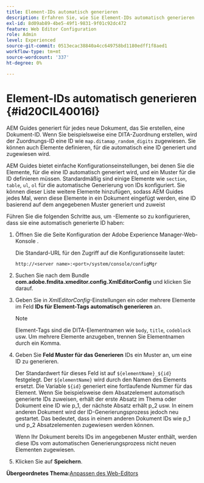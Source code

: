 ```yaml
---
title: Element-IDs automatisch generieren
description: Erfahren Sie, wie Sie Element-IDs automatisch generieren
exl-id: 8d09ab89-4be5-49f1-9831-9f01c92dc472
feature: Web Editor Configuration
role: Admin
level: Experienced
source-git-commit: 0513ecac38840a4cc649758bd1180edff1f8aed1
workflow-type: tm+mt
source-wordcount: '337'
ht-degree: 0%

---
```


# Element-IDs automatisch generieren {#id20CIL40016I}

AEM Guides generiert für jedes neue Dokument, das Sie erstellen, eine Dokument-ID. Wenn Sie beispielsweise eine DITA-Zuordnung erstellen, wird der Zuordnungs-ID eine ID wie `map.ditamap_random_digits` zugewiesen. Sie können auch Elemente definieren, für die automatisch eine ID generiert und zugewiesen wird.

AEM Guides bietet einfache Konfigurationseinstellungen, bei denen Sie die Elemente, für die eine ID automatisch generiert wird, und ein Muster für die ID definieren müssen. Standardmäßig sind einige Elemente wie `section`, `table`, `ul`, `ol` für die automatische Generierung von IDs konfiguriert. Sie können dieser Liste weitere Elemente hinzufügen, sodass AEM Guides jedes Mal, wenn diese Elemente in ein Dokument eingefügt werden, eine ID basierend auf dem angegebenen Muster generiert und zuweist

Führen Sie die folgenden Schritte aus, um -Elemente so zu konfigurieren, dass sie eine automatisch generierte ID haben:

1. Öffnen Sie die Seite Konfiguration der Adobe Experience Manager-Web-Konsole .

   Die Standard-URL für den Zugriff auf die Konfigurationsseite lautet:

   ```http
   http://<server name>:<port>/system/console/configMgr
   ```

1. Suchen Sie nach dem Bundle **com.adobe.fmdita.xmeditor.config.XmlEditorConfig** und klicken Sie darauf.

1. Geben Sie in *XmlEditorConfig*-Einstellungen ein oder mehrere Elemente im Feld **IDs für Element-Tags automatisch generieren** an.

   >[!NOTE]
   >
   > Element-Tags sind die DITA-Elementnamen wie `body`, `title`, `codeblock` usw. Um mehrere Elemente anzugeben, trennen Sie Elementnamen durch ein Komma.

1. Geben Sie **Feld Muster für das Generieren** IDs ein Muster an, um eine ID zu generieren.

   Der Standardwert für dieses Feld ist auf `${elementName}_${id}` festgelegt. Der `${elementName}` wird durch den Namen des Elements ersetzt. Die Variable `${id}` generiert eine fortlaufende Nummer für das Element. Wenn Sie beispielsweise dem Absatzelement automatisch generierte IDs zuweisen, erhält der erste Absatz im Thema oder Dokument eine ID wie p\_1, der nächste Absatz erhält p\_2 usw. In einem anderen Dokument wird der ID-Generierungsprozess jedoch neu gestartet. Das bedeutet, dass in einem anderen Dokument IDs wie p\_1 und p\_2 Absatzelementen zugewiesen werden können.

   Wenn Ihr Dokument bereits IDs im angegebenen Muster enthält, werden diese IDs vom automatischen Generierungsprozess nicht neuen Elementen zugewiesen.

1. Klicken Sie auf **Speichern**.


**Übergeordnetes Thema:**&#x200B;[ Anpassen des Web-Editors](conf-web-editor.md)
